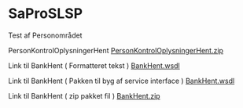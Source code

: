 # SaProSLSP
Test af Personområdet

PersonKontrolOplysningerHent
[PersonKontrolOplysningerHent.zip](https://github.com/skat/SaProSLSP/blob/master/SLSP/20110622/PersonKontrolOplysningHent.r4622.zip?raw=true)


Link til BankHent ( Formatteret tekst )
[BankHent.wsdl](https://github.com/skat/SaProSLSP/blob/master/SLSP/BankHent20161024/Forretningsleverance/BankHent_20161024.r15075/package/wsdl/BankHent.wsdl)

Link til BankHent ( Pakken til byg af service interface )
[BankHent.wsdl](https://raw.githubusercontent.com/skat/SaProSLSP/master/SLSP/BankHent20161024/OIOXML/BankHent_20161024/BankHent.wsdl)

Link til BankHent ( zip pakket fil )
[BankHent.zip](https://github.com/skat/SaProSLSP/blob/master/SLSP/BankHent20161024/Forretningsleverance/BankHent_20161024.r15075.zip)
